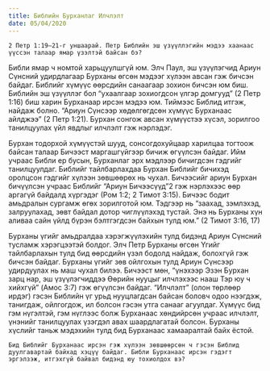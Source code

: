 ```yaml
---
title: Библийн Бурханлаг Илчлэлт
date: 05/04/2020
---
```


`2 Петр 1:19–21-г уншаарай. Петр Библийн эш үзүүллэгийн мэдээ хаанаас үүссэн талаар ямар үзэлтэй байсан бэ?`

Библи ямар ч номтой харьцуулшгүй юм. Элч Паул, эш үзүүлэгчид Ариун Сүнсний удирдлагаар Бурханы өгсөн мэдээг хүлээн авсан гэж бичсэн байдаг. Библийг хүмүүс өөрсдийн санаагаар зохион бичсэн юм биш. Библийн эш үзүүллэг бол “ухаалгаар зохиогдсон үлгэр домгууд” (2 Петр 1:16) биш харин Бурханаар ирсэн мэдээ юм. Тиймээс Библид итгэж, найдаж болно. “Ариун Сүнсээр хөдөлгөгдсөн хүмүүс Бурханаас айлджээ” (2 Петр 1:21). Бурхан сонгож авсан хүмүүстээ хүсэл, зорилгоо танилцуулах үйл явдлыг илчлэлт гэж нэрлэдэг.

Бурхан тодорхой хүмүүстэй шууд, сонсогдохуйцаар харилцаа тогтоож байсан талаар Бичээст маргашгүйгээр бичиж өгүүлсэн байдаг. Ийм учраас Библи ер бусын, Бурханлаг эрх мэдлээр бичигдсэн гэдгийг танилцуулдаг. Библийг тайлбарлахдаа Бурхан Библийг бичихэд оролцсон гэдгийг хүлээн зөвшөөрөх нь чухал. Бичээсийг ариун Бурхан бичүүлсэн учраас Библийг “Ариун Бичээсүүд”2 гэж нэрлэхээс өөр аргагүй байдалд хүргэдэг (Ром 1:2; 2 Tимот 3:15). Бичээс бодит амьдралын сургамж өгөх зорилготой юм. Тэдгээр нь “заахад, зэмлэхэд, залруулахад, зөвт байдал дотор чиглүүлэхэд тустай. Энэ нь Бурханы хүн аливаа сайн үйлд бүрэн бэлтгэгдсэн байхын тулд юм.” (2 Тимот 3:16, 17)

Бурханы үгийг амьдралдаа хэрэгжүүлэхийн тулд бидэнд Ариун Сүнсний тусламж хэрэгцээтэй болдог. Элч Петр Бурханы өгсөн Үгийг тайлбарлахын тулд бид өөрсдийн үзэл бодолд найдаж, болохгүй гэж бичсэн байдаг. Бурханы үгийг зөв ойлгохын тулд Ариун Сүнсээр удирдуулах нь маш чухал билээ. Бичээст мөн, “үнэхээр Эзэн Бурхан зарц нар, эш үзүүлэгчиддээ Өөрийн нууцыг илчлэхээс нааш Тэр юу ч хийхгүй” (Aмос 3:7) гэж өгүүлсэн байдаг. “Илчлэлт” (олон төрлөөр ирдэг) гэсэн Библийн үг урьд нууцлагдсан байсан боловч одоо нээгдэж, танигдаж, ойлгогдож, ил болсон гэсэн утга санааг агуулдаг. Хүмүүс бид гэм нүгэлтэй, гэм нүглээс болж Бурханаас хөндийрсөн учраас илчлэлт, үнэнийг танилцуулах үзэгдэл авах шаардлагатай болсон. Бурханы хүслийг таньж мэдэхийн тулд бид Бурханаас хамааралтай байх ёстой.

`Бид Библийг Бурханаас ирсэн гэж хүлээн зөвшөөрсөн ч гэсэн Библид дуулгавартай байхад хэцүү байдаг. Библи Бурханаас ирсэн гэдэгт эргэлзэж, итгэхгүй байвал бидэнд юу тохиолдох вэ?`

